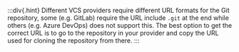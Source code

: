 :::div{.hint}
Different VCS providers require different URL formats for the Git repository, some (e.g. GitLab) require the URL include `.git` at the end while others (e.g. Azure DevOps) does not support this. The best option to get the correct URL is to go to the repository in your provider and copy the URL used for cloning the repository from there.
:::
